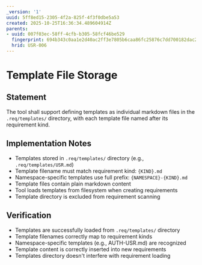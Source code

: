 ```yaml
---
_version: '1'
uuid: 5ff8ed15-2305-4f2a-825f-4f3f0dbe5a53
created: 2025-10-25T16:36:34.489604914Z
parents:
- uuid: 007f03ec-58ff-4cfb-b305-58fcf46be529
  fingerprint: 694b343c0aa1e2d40ac2ff3e7805b6caa86fc25876c7dd700182dac26d31ec79
  hrid: USR-006
---
```

# Template File Storage

## Statement

The tool shall support defining templates as individual markdown files in the `.req/templates/` directory, with each template file named after its requirement kind.

## Implementation Notes

- Templates stored in `.req/templates/` directory (e.g., `.req/templates/USR.md`)
- Template filename must match requirement kind: `{KIND}.md`
- Namespace-specific templates use full prefix: `{NAMESPACE}-{KIND}.md`
- Template files contain plain markdown content
- Tool loads templates from filesystem when creating requirements
- Template directory is excluded from requirement scanning

## Verification

- Templates are successfully loaded from `.req/templates/` directory
- Template filenames correctly map to requirement kinds
- Namespace-specific templates (e.g., AUTH-USR.md) are recognized
- Template content is correctly inserted into new requirements
- Templates directory doesn't interfere with requirement loading
